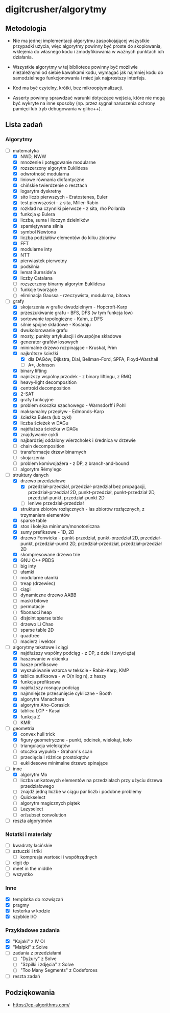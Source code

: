 # digitcrusher/algorytmy

## Metodologia

- Nie ma jednej implementacji algorytmu zaspokojającej wszystkie przypadki użycia, więc algorytmy powinny być proste do skopiowania, wklejenia do własnego kodu i zmodyfikowania w ważnych punktach ich działania.

- Wszystkie algorytmy w tej bibliotece powinny być możliwie niezależnymi od siebie kawałkami kodu, wymagać jak najmniej kodu do samodzielnego funkcjonowania i mieć jak najprostszy interfejs.

- Kod ma być czytelny, krótki, bez mikrooptymalizacji.

- Asserty powinny sprawdzać warunki dotyczące wejścia, które nie mogą być wykryte na inne sposoby (np. przez sygnał naruszenia ochrony pamięci lub tryb debugowania w glibc++).

## Lista zadań

### Algorytmy

- [ ] matematyka
  - [x] NWD, NWW
  - [x] mnożenie i potęgowanie modularne
  - [x] rozszerzony algorytm Euklidesa
  - [x] odwrotność modularna
  - [x] liniowe równania diofantyczne
  - [x] chińskie twierdzenie o resztach
  - [x] logarytm dyskretny
  - [x] sito liczb pierwszych - Eratostenes, Euler
  - [x] test pierwszości - z sita, Miller-Rabin
  - [x] rozkład na czynniki pierwsze - z sita, rho Pollarda
  - [x] funkcja φ Eulera
  - [x] liczba, suma i iloczyn dzielników
  - [x] spamiętywana silnia
  - [x] symbol Newtona
  - [x] liczba podziałów elementów do kilku zbiorów
  - [x] FFT
  - [x] modularne inty
  - [x] NTT
  - [x] pierwiastek pierwotny
  - [x] podsilnia
  - [x] lemat Burnside'a
  - [x] liczby Catalana
  - [ ] rozszerzony binarny algorytm Euklidesa
  - [ ] funkcje tworzące
  - [ ] eliminacja Gaussa - rzeczywista, modularna, bitowa
- [ ] grafy
  - [x] skojarzenia w grafie dwudzielnym - Hopcroft-Karp
  - [x] przeszukiwanie grafu - BFS, DFS (w tym funkcja low)
  - [x] sortowanie topologiczne - Kahn, z DFS
  - [x] silnie spójne składowe - Kosaraju
  - [x] dwukolorowanie grafu
  - [x] mosty, punkty artykulacji i dwuspójne składowe
  - [x] generator grafów losowych
  - [x] minimalne drzewo rozpinające - Kruskal, Prim
  - [x] najkrótsze ścieżki
    - [x] dla DAGów, Dijkstra, Dial, Bellman-Ford, SPFA, Floyd-Warshall
    - [ ] A*, Johnson
  - [x] binary lifting
  - [x] najniższy wspólny przodek - z binary liftingu, z RMQ
  - [x] heavy-light decomposition
  - [x] centroid decomposition
  - [x] 2-SAT
  - [x] grafy funkcyjne
  - [x] problem skoczka szachowego - Warnsdorff i Pohl
  - [x] maksymalny przepływ - Edmonds-Karp
  - [x] ścieżka Eulera (lub cykl)
  - [x] liczba ścieżek w DAGu
  - [x] najdłuższa ścieżka w DAGu
  - [x] znajdywanie cykli
  - [x] najbardziej oddalony wierzchołek i średnica w drzewie
  - [ ] chain decomposition
  - [ ] transformacje drzew binarnych
  - [ ] skojarzenia
  - [ ] problem komiwojażera - z DP, z branch-and-bound
  - [ ] algorytm Rémy'ego
- [ ] struktury danych
  - [x] drzewo przedziałowe
    - [x] przedział-przedział, przedział-przedział bez propagacji, przedział-przedział 2D, punkt-przedział, punkt-przedział 2D, przedział-punkt, przedział-punkt 2D
    - [ ] leniwe przedział-przedział
  - [x] struktura zbiorów rozłącznych - las zbiorów rozłącznych, z trzymaniem elementów
  - [x] sparse table
  - [x] stos i kolejka minimum/monotoniczna
  - [x] sumy prefiksowe - 1D, 2D
  - [x] drzewo Fenwicka - punkt-przedział, punkt-przedział 2D, przedział-punkt, przedział-punkt 2D, przedział-przedział, przedział-przedział 2D
  - [x] skompresowane drzewo trie
  - [x] GNU C++ PBDS
  - [ ] big inty
  - [ ] ułamki
  - [ ] modularne ułamki
  - [ ] treap (drzewiec)
  - [ ] ciągi
  - [ ] dynamiczne drzewo AABB
  - [ ] maski bitowe
  - [ ] permutacje
  - [ ] fibonacci heap
  - [ ] disjoint sparse table
  - [ ] drzewo Li Chao
  - [ ] sparse table 2D
  - [ ] quadtree
  - [ ] macierz i wektor
- [ ] algorytmy tekstowe i ciągi
  - [x] najdłuższy wspólny podciąg - z DP, z dziel i zwyciężaj
  - [x] haszowanie w okienku
  - [x] hasze prefiksowe
  - [x] wyszukiwanie wzorca w tekście - Rabin-Karp, KMP
  - [x] tablica sufiksowa - w O(n log n), z haszy
  - [x] funkcja prefiksowa
  - [x] najdłuższy rosnący podciąg
  - [x] najmniejsze przesunięcie cykliczne - Booth
  - [x] algorytm Manachera
  - [x] algorytm Aho-Corasick
  - [x] tablica LCP - Kasai
  - [x] funkcja Z
  - [ ] KMR
- [ ] geometria
  - [x] convex hull trick
  - [x] figury geometryczne - punkt, odcinek, wielokąt, koło
  - [ ] triangulacja wielokątów
  - [ ] otoczka wypukła - Graham's scan
  - [ ] przecięcia i różnice prostokątów
  - [ ] euklidesowe minimalne drzewo spinające
- [ ] inne
  - [x] algorytm Mo
  - [ ] liczba unikatowych elementów na przedziałach przy użyciu drzewa przedziałowego
  - [ ] znajdź jedną liczbe w ciągu par liczb i podobne problemy
  - [ ] Quickselect
  - [ ] algorytm magicznych piątek
  - [ ] Lazyselect
  - [ ] or/subset convolution
- [ ] reszta algorytmów

### Notatki i materiały

- [ ] kwadraty łacińskie
- [ ] sztuczki i triki
  - [ ] kompresja wartości i współrzędnych
- [ ] digit dp
- [ ] meet in the middle
- [ ] wszystko

### Inne

- [x] templatka do rozwiązań
- [x] pragmy
- [x] testerka w kodzie
- [x] szybkie I/O

### Przykładowe zadania

- [x] "Kajaki" z IV OI
- [x] "Małpki" z Solve
- [ ] zadania z przedziałami
  - [ ] "Dyżury" z Solve
  - [ ] "Szpilki i zdjęcia" z Solve
  - [ ] "Too Many Segments" z Codeforces
- [ ] reszta zadań

## Podziękowania

- https://cp-algorithms.com/
